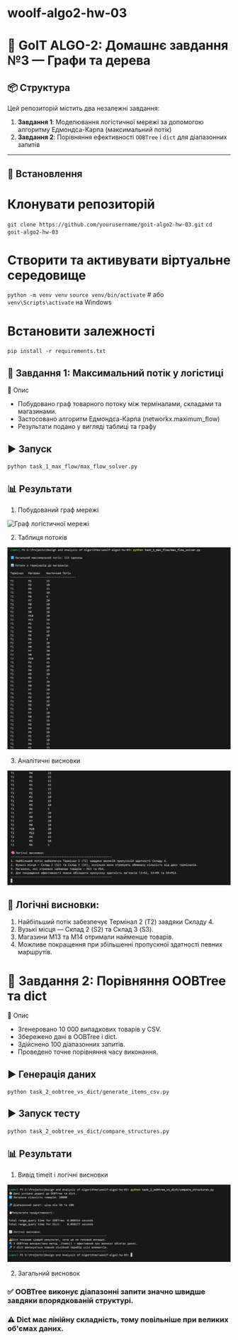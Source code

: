 # woolf-algo2-hw-03

# 🧮 GoIT ALGO-2: Домашнє завдання №3 — Графи та дерева

## 📦 Структура

Цей репозиторій містить два незалежні завдання:

1. **Завдання 1**: Моделювання логістичної мережі за допомогою алгоритму Едмондса-Карпа (максимальний потік)
2. **Завдання 2**: Порівняння ефективності `OOBTree` і `dict` для діапазонних запитів

---

## 🔧 Встановлення

# Клонувати репозиторій
`git clone https://github.com/yourusername/goit-algo2-hw-03.git`
`cd goit-algo2-hw-03`

# Створити та активувати віртуальне середовище
`python -m venv venv`
`source venv/bin/activate`  # або `venv\Scripts\activate` на Windows

# Встановити залежності
`pip install -r requirements.txt`

## 📁 Завдання 1: Максимальний потік у логістиці
🔹 Опис
- Побудовано граф товарного потоку між терміналами, складами та магазинами.
- Застосовано алгоритм Едмондса-Карпа (networkx.maximum_flow)
- Результати подано у вигляді таблиці та графу

## ▶️ Запуск

`python task_1_max_flow/max_flow_solver.py`

## 📊 Результати
1. Побудований граф мережі

![Граф логістичної мережі](./task_1_max_flow/screenshots/Figure_1_graph_output.png.png)

2. Таблиця потоків

![Таблиця потоків](./task_1_max_flow/screenshots/terminal_flow_results.png)

3. Аналітичні висновки

![Аналітичні висновки](./task_1_max_flow/screenshots/flow_summary_analysis.png)

##  🧠 Логічні висновки:
1. Найбільший потік забезпечує Термінал 2 (T2) завдяки Складу 4.
2. Вузькі місця — Склад 2 (S2) та Склад 3 (S3).
3. Магазини M13 та M14 отримали найменше товарів.
4. Можливе покращення при збільшенні пропускної здатності певних маршрутів.

# 📁 Завдання 2: Порівняння OOBTree та dict
🔹 Опис
- Згенеровано 10 000 випадкових товарів у CSV.
- Збережено дані в OOBTree і dict.
- Здійснено 100 діапазонних запитів.
- Проведено точне порівняння часу виконання.

##  ▶️ Генерація даних
`python task_2_oobtree_vs_dict/generate_items_csv.py`

##  ▶️ Запуск тесту
`python task_2_oobtree_vs_dict/compare_structures.py`

## 📊 Результати

1. Вивід timeit і логічні висновки

![Вивід timeit і логічні висновки](./task_2_oobtree_vs_dict/screenshots/range_query_performance.png)

2. Загальний висновок

### ✅ OOBTree виконує діапазонні запити значно швидше завдяки впорядкованій структурі.
### ⚠️ Dict має лінійну складність, тому повільніше при великих об'ємах даних.



